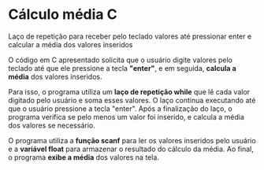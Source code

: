 # Cálculo média C
Laço de repetição para receber pelo teclado valores até pressionar enter e calcular a média dos valores inseridos

O código em C apresentado solicita que o usuário digite valores pelo teclado até que ele pressione a tecla <b>"enter"</b>, e em seguida, <b>calcula a média</b> dos valores inseridos.

Para isso, o programa utiliza um <b>laço de repetição while</b> que lê cada valor digitado pelo usuário e soma esses valores. O laço continua executando até que o usuário pressione a tecla "enter". Após a finalização do laço, o programa verifica se pelo menos um valor foi inserido, e calcula a média dos valores se necessário.

O programa utiliza a <b>função scanf</b> para ler os valores inseridos pelo usuário e a <b>variável float</b> para armazenar o resultado do cálculo da média. Ao final, o programa <b>exibe a média</b> dos valores na tela.

